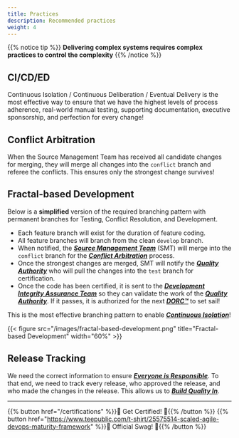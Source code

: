 ```yaml
---
title: Practices
description: Recommended practices
weight: 4
---
```


{{% notice tip %}}
**Delivering complex systems requires complex practices to control the complexity**
{{% /notice %}}

## CI/CD/ED

Continuous Isolation / Continuous Deliberation / Eventual Delivery is the most effective way to ensure that we have the highest levels of process adherence, real-world manual testing, supporting documentation, executive sponsorship, and perfection for every change!

## Conflict Arbitration

When the Source Management Team has received all candidate changes for merging, they will merge all changes into the `conflict` branch and referee the conflicts. This ensures only the strongest change survives!

## Fractal-based Development

Below is a **simplified** version of the required branching pattern with permanent branches for Testing, Conflict Resolution, and Development. 

- Each feature branch will exist for the duration of feature coding. 
- All feature branches will branch from the clean `develop` branch. 
- When notified, the *[**Source Management Team**](/organization/#source-management-team)* (SMT) will merge into the `conflict` branch for the *[**Conflict Arbitration**](#conflict-arbitration)* process. 
- Once the strongest changes are merged, SMT will notify the *[**Quality Authority**](/organization/#quality-authority)* who will pull the changes into the `test` branch for certification. 
- Once the code has been certified, it is sent to the *[**Development Integrity Assurance Team**](/organization/#development-integrity-assurance-team)* so they can validate the work of the *[**Quality Authority**](/organization/#quality-authority)*. If it passes, it is authorized for the next *[**DORC&trade;**](/release-convoy/)* to set sail! 

This is the most effective branching pattern to enable *[**Continuous Isolation**](https://continuousisolation.com/)*!

{{< figure src="/images/fractal-based-development.png" title="Fractal-based Development" width="60%" >}}

## Release Tracking

We need the correct information to ensure *[**Everyone is Responsible**](/principles/#everyone-is-responsible)*. To that end, we need to track every release, who approved the release, and who made the changes in the release. This allows us to *[**Build Quality In**](/principles/#build-quality-in)*.

---

{{% button href="/certifications" %}}🏅 Get Certified! 🏅{{% /button %}}
{{% button href="https://www.teepublic.com/t-shirt/25575514-scaled-agile-devops-maturity-framework" %}}💸 Official Swag! 💸{{% /button %}}
